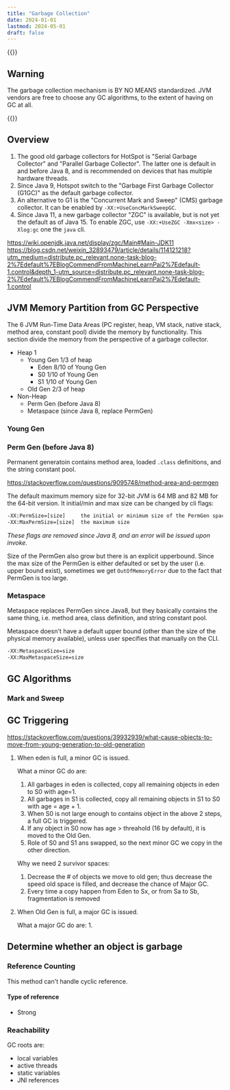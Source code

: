 ```yaml
---
title: "Garbage Collection"
date: 2024-01-01
lastmod: 2024-05-01
draft: false
---
```


{{<card pink>}}

## Warning

The garbage collection mechanism is BY NO MEANS standardized. JVM vendors are free to choose any GC algorithms, to the extent of having on GC at all.

{{</card>}}

Overview
-----------
1. The good old garbage collectors for HotSpot is "Serial Garbage Collector" and "Parallel Garbage Collector". The latter one is default in and before Java 8, and is recommended on devices that has multiple hardware threads.
2. Since Java 9, Hotspot switch to the "Garbage First Garbage Collector (G1GC)" as the default garbage collector.
2. An alternative to G1 is the "Concurrent Mark and Sweep" (CMS) garbage collector. It can be enabled by `-XX:+UseConcMarkSweepGC`.
3. Since Java 11, a new garbage collector "ZGC" is available, but is not yet the default as of Java 15. To enable ZGC, use `-XX:+UseZGC -Xmx<size> -Xlog:gc` one the `java` cli.

https://wiki.openjdk.java.net/display/zgc/Main#Main-JDK11
https://blog.csdn.net/weixin_32893479/article/details/114121218?utm_medium=distribute.pc_relevant.none-task-blog-2%7Edefault%7EBlogCommendFromMachineLearnPai2%7Edefault-1.control&depth_1-utm_source=distribute.pc_relevant.none-task-blog-2%7Edefault%7EBlogCommendFromMachineLearnPai2%7Edefault-1.control


JVM Memory Partition from GC Perspective
--------

The 6 JVM Run-Time Data Areas (PC register, heap, VM stack, native stack, method area, constant pool) divide the memory by functionality. This section divide the memory from the perspective of a garbage collector.

- Heap 1
    - Young Gen 1/3 of heap
        - Eden      8/10 of Young Gen
        - S0        1/10 of Young Gen
        - S1        1/10 of Young Gen
    - Old Gen  2/3 of heap
- Non-Heap
    - Perm Gen (before Java 8)
    - Metaspace (since Java 8, replace PermGen)

### Young Gen



### Perm Gen (before Java 8)

Permanent generatoin contains method area, loaded `.class` definitions, and the string constant pool.

https://stackoverflow.com/questions/9095748/method-area-and-permgen

The default maximum memory size for 32-bit JVM is 64 MB and 82 MB for the 64-bit version. It initial/min and max size can be changed by cli flags:

```txt
-XX:PermSize=[size]     the initial or minimum size of the PermGen space
-XX:MaxPermSize=[size]  the maximum size
```

*These flags are removed since Java 8, and an error will be issued upon invoke.*

Size of the PermGen also grow but there is an explicit upperbound. Since the max size of the PermGen is either defaulted or set by the user (i.e. upper bound exist), sometimes we get `OutOfMemoryError` due to the fact that PermGen is too large.

### Metaspace

Metaspace replaces PermGen since Java8, but they basically contains the same thing, i.e. method area, class definition, and string constant pool.

Metaspace doesn't have a default upper bound (other than the size of the physical memory available), unless user specifies that manually on the CLI.

```txt
-XX:MetaspaceSize=size
-XX:MaxMetaspaceSize=size
```



GC Algorithms
-------------------

### Mark and Sweep

GC Triggering
------------

https://stackoverflow.com/questions/39932939/what-cause-objects-to-move-from-young-generation-to-old-generation

1. When eden is full, a minor GC is issued.

    What a minor GC do are:
    1. All garbages in eden is collected, copy all remaining objects in eden to S0 with age=1.
    2. All garbages in S1 is collected, copy all remaining objects in S1 to S0 with age = age + 1.
    3. When S0 is not large enough to contains object in the above 2 steps, a full GC is triggered.
    4. If any object in S0 now has age > threahold (16 by default), it is moved to the Old Gen.
    5. Role of S0 and S1 ans swapped, so the next minor GC we copy in the other direction.

    Why we need 2 survivor spaces:
    1. Decrease the # of objects we move to old gen; thus decrease the speed old space is filled, and decrease the chance of Major GC.
    2. Every time a copy happen from Eden to Sx, or from Sa to Sb, fragmentation is removed

2. When Old Gen is full, a major GC is issued.

    What a major GC do are:
    1. 

Determine whether an object is garbage
-----------

### Reference Counting

This method can't handle cyclic reference.

#### Type of reference

- Strong

### Reachability

GC roots are:

- local variables
- active threads
- static variables
- JNI references
